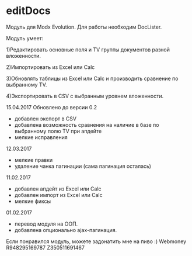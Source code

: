 # editDocs 
Модуль для Modx Evolution. Для работы необходим DocLister.

Модуль умеет:

1)Редактировать основные поля и TV группы документов разной вложенности.

2)Импортировать из Excel или Calc

3)Обновлять таблицы из Excel или Calc и производить сравнение по выбранному TV.

4)Экспортировать в CSV с выбранным уровнем вложенности.



15.04.2017
Обновлено до версии 0.2
- добавлен экспорт в CSV
- добавлена возможность сравнения на наличие в базе по выбранному полю TV при апдейте
- мелкие исправления

12.03.2017
- мелкие правки
- удаление чанка пагинации (сама пагинация осталась)

11.02.2017
- добавлен апдейт из Excel или Calc
- добавлен импорт из Excel или Calc
- мелкие фиксы

01.02.2017 
 - перевод модуля на ООП.
 - добавлена опционально ajax-пагинация.


Если понравился модуль, можете задонатить мне на пиво :)
Webmoney
R948295169787
Z350511691467

